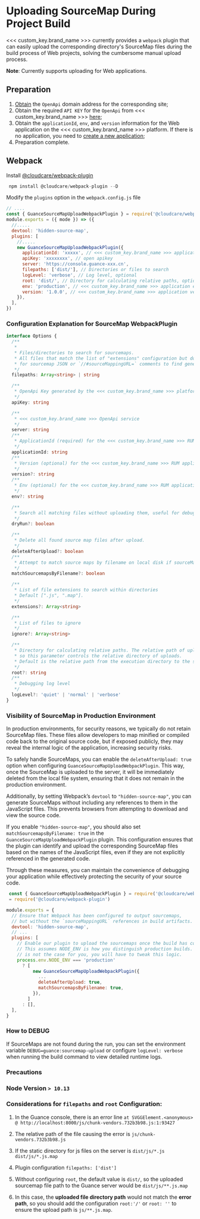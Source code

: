 # Uploading SourceMap During Project Build

<<< custom_key.brand_name >>> currently provides a `webpack` plugin that can easily upload the corresponding directory's SourceMap files during the build process of Web projects, solving the cumbersome manual upload process.

**Note**: Currently supports uploading for Web applications.

## Preparation

1. [Obtain](../../open-api/index.md) the `OpenApi` domain address for the corresponding site;
2. Obtain the required `API KEY` for the `OpenApi` from <<< custom_key.brand_name >>> [here](../../open-api/signature-certification.md);
3. Obtain the `applicationId`, `env`, and `version` information for the Web application on the <<< custom_key.brand_name >>> platform. If there is no application, you need to [create a new application](../web/app-access.md);
4. Preparation complete.

## Webpack

Install [@cloudcare/webpack-plugin](https://www.npmjs.com/package/@cloudcare/webpack-plugin)

```js
 npm install @cloudcare/webpack-plugin --D
```

Modify the `plugins` option in the `webpack.config.js` file

```js
// ....
const { GuanceSourceMapUploadWebpackPlugin } = require('@cloudcare/webpack-plugin')
module.exports = ({ mode }) => ({
  //.....
  devtool: 'hidden-source-map',
  plugins: [
    //.....
    new GuanceSourceMapUploadWebpackPlugin({
      applicationId: 'xxxxx', // <<< custom_key.brand_name >>> application appid
      apiKey: 'xxxxxxxx', // open apikey
      server: 'https://console.guance-xxx.cn',
      filepaths: ['dist/'], // Directories or files to search
      logLevel: 'verbose', // Log level, optional
      root: 'dist/', // Directory for calculating relative paths, optional
      env: 'production', // <<< custom_key.brand_name >>> application env, optional
      version: '1.0.0', // <<< custom_key.brand_name >>> application version, optional
    }),
  ],
})
```

### Configuration Explanation for SourceMap WebpackPlugin

```typescript
interface Options {
  /**
   *
   * Files/directories to search for sourcemaps.
   * All files that match the list of "extensions" configuration but do not match the "ignore" configuration will be searched
   * for sourcemap JSON or `//#sourceMappingURL=` comments to find generated files + source map pairs, which will then be uploaded.
   */
  filepaths: Array<string> | string

  /**
   * OpenApi Key generated by the <<< custom_key.brand_name >>> platform, see (https://docs.guance.com/management/api-key/open-api/#_1) for generation method
   */
  apiKey: string

  /**
   * <<< custom_key.brand_name >>> OpenApi service
   */
  server: string
  /**
   * ApplicationId (required) for the <<< custom_key.brand_name >>> RUM application
   */
  applicationId: string
  /**
   * Version (optional) for the <<< custom_key.brand_name >>> RUM application
   */
  version?: string
  /**
   * Env (optional) for the <<< custom_key.brand_name >>> RUM application
   */
  env?: string

  /**
   * Search all matching files without uploading them, useful for debugging
   */
  dryRun?: boolean

  /**
   * Delete all found source map files after upload.
   */
  deleteAfterUpload?: boolean
  /**
   * Attempt to match source maps by filename on local disk if sourceMappingURL cannot match with the generated file
   */
  matchSourcemapsByFilename?: boolean

  /**
   * List of file extensions to search within directories
   * Default [".js", ".map"].
   */
  extensions?: Array<string>

  /**
   * List of files to ignore
   */
  ignore?: Array<string>

  /**
   * Directory for calculating relative paths. The relative path of uploaded sourcemaps should be included in the error path,
   * so this parameter controls the relative directory of uploads.
   * Default is the relative path from the execution directory to the search directory `path.relative(process.cwd(), filepath)`
   */
  root?: string
  /**
   * Debugging log level
   */
  logLevel?: 'quiet' | 'normal' | 'verbose'
}
```

### Visibility of SourceMap in Production Environment

In production environments, for security reasons, we typically do not retain SourceMap files. These files allow developers to map minified or compiled code back to the original source code, but if exposed publicly, they may reveal the internal logic of the application, increasing security risks.

To safely handle SourceMaps, you can enable the `deleteAfterUpload: true` option when configuring `GuanceSourceMapUploadWebpackPlugin`. This way, once the SourceMap is uploaded to the server, it will be immediately deleted from the local file system, ensuring that it does not remain in the production environment.

Additionally, by setting Webpack’s `devtool` to `"hidden-source-map"`, you can generate SourceMaps without including any references to them in the JavaScript files. This prevents browsers from attempting to download and view the source code.

If you enable `"hidden-source-map"`, you should also set `matchSourcemapsByFilename: true` in the `GuanceSourceMapUploadWebpackPlugin` plugin. This configuration ensures that the plugin can identify and upload the corresponding SourceMap files based on the names of the JavaScript files, even if they are not explicitly referenced in the generated code.

Through these measures, you can maintain the convenience of debugging your application while effectively protecting the security of your source code.

```js
 const { GuanceSourceMapUploadWebpackPlugin } = require('@cloudcare/webpack-plugin')
 = require('@cloudcare/webpack-plugin')

module.exports = {
  // Ensure that Webpack has been configured to output sourcemaps,
  // but without the `sourceMappingURL` references in build artifacts.
  devtool: 'hidden-source-map',
  // ...
  plugins: [
    // Enable our plugin to upload the sourcemaps once the build has completed.
    // This assumes NODE_ENV is how you distinguish production builds. If that
    // is not the case for you, you will have to tweak this logic.
    process.env.NODE_ENV === 'production'
      ? [
          new GuanceSourceMapUploadWebpackPlugin({
            ...
            deleteAfterUpload: true,
            matchSourcemapsByFilename: true,
          }),
        ]
      : [],
  ],
}
```

### How to DEBUG

If SourceMaps are not found during the run, you can set the environment variable `DEBUG=guance:sourcemap-upload` or configure `logLevel: verbose` when running the build command to view detailed runtime logs.

### Precautions

### Node Version `> 10.13`

### Considerations for `filepaths` and `root` Configuration:

1. In the Guance console, there is an error line `at SVGGElement.<anonymous> @ http://localhost:8000/js/chunk-vendors.732b3b98.js:1:93427`

2. The relative path of the file causing the error is `js/chunk-vendors.732b3b98.js`

3. If the static directory for js files on the server is `dist/js/*.js` `dist/js/*.js.map`

4. Plugin configuration `filepaths: ['dist']`

5. Without configuring `root`, the default value is `dist/`, so the uploaded sourcemap file path to the Guance server would be `dist/js/**.js.map`

6. In this case, the **uploaded file directory path** would not match the **error path**, so you should add the configuration `root:'/'` or `root: ''` to ensure the upload path is `js/**.js.map`.